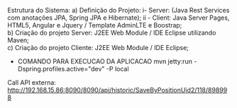 Estrutura do Sistema:
	a) Definição do Projeto: 
		i- Server: (Java Rest Services com anotações JPA, Spring JPA e Hibernate);
		ii - Client: Java Server Pages, HTML5, Angular e Jquery / Template AdminLTE e Boostrap;  
	b) Criação do projeto Server: J2EE Web Module / IDE Eclipse utilizando Maven;		 
	c) Criação do projeto Cliente: J2EE Web Module / IDE Eclipse;

 
* COMANDO PARA EXECUCAO DA APLICACAO
mvn jetty:run -Dspring.profiles.active="dev" -P local


Call API externa:
http://192.168.15.86:8090/8090/api/historic/SaveByPositionUid2/118/898998